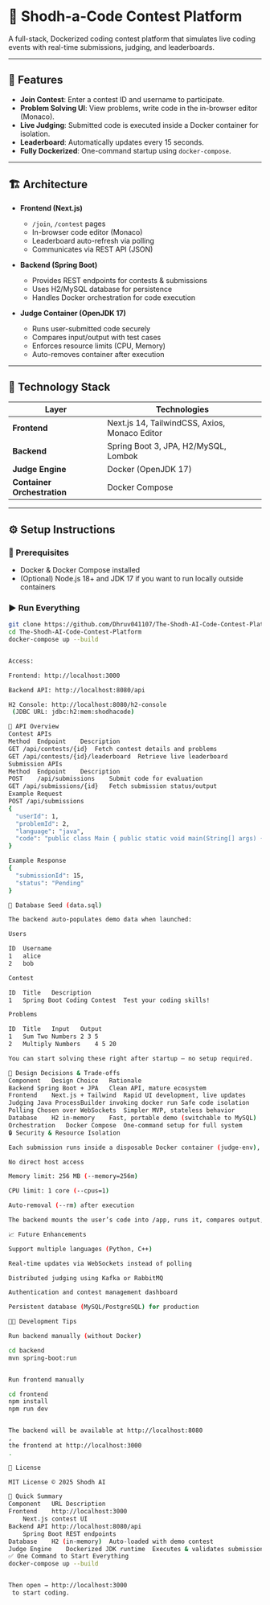 # 🧠 Shodh-a-Code Contest Platform

A full-stack, Dockerized coding contest platform that simulates live coding events with real-time submissions, judging, and leaderboards.

---

## 🚀 Features

- **Join Contest**: Enter a contest ID and username to participate.
- **Problem Solving UI**: View problems, write code in the in-browser editor (Monaco).
- **Live Judging**: Submitted code is executed inside a Docker container for isolation.
- **Leaderboard**: Automatically updates every 15 seconds.
- **Fully Dockerized**: One-command startup using `docker-compose`.

---

## 🏗️ Architecture

- **Frontend (Next.js)**
  - `/join`, `/contest` pages
  - In-browser code editor (Monaco)
  - Leaderboard auto-refresh via polling
  - Communicates via REST API (JSON)

- **Backend (Spring Boot)**
  - Provides REST endpoints for contests & submissions
  - Uses H2/MySQL database for persistence
  - Handles Docker orchestration for code execution

- **Judge Container (OpenJDK 17)**
  - Runs user-submitted code securely
  - Compares input/output with test cases
  - Enforces resource limits (CPU, Memory)
  - Auto-removes container after execution




---

## 🧩 Technology Stack

| Layer | Technologies |
|-------|---------------|
| **Frontend** | Next.js 14, TailwindCSS, Axios, Monaco Editor |
| **Backend** | Spring Boot 3, JPA, H2/MySQL, Lombok |
| **Judge Engine** | Docker (OpenJDK 17) |
| **Container Orchestration** | Docker Compose |

---

## ⚙️ Setup Instructions

### 🧰 Prerequisites
- Docker & Docker Compose installed
- (Optional) Node.js 18+ and JDK 17 if you want to run locally outside containers

### ▶️ Run Everything
```bash
git clone https://github.com/Dhruv041107/The-Shodh-AI-Code-Contest-Platform
cd The-Shodh-AI-Code-Contest-Platform
docker-compose up --build


Access:

Frontend: http://localhost:3000

Backend API: http://localhost:8080/api

H2 Console: http://localhost:8080/h2-console
 (JDBC URL: jdbc:h2:mem:shodhacode)

🧠 API Overview
Contest APIs
Method	Endpoint	Description
GET	/api/contests/{id}	Fetch contest details and problems
GET	/api/contests/{id}/leaderboard	Retrieve live leaderboard
Submission APIs
Method	Endpoint	Description
POST	/api/submissions	Submit code for evaluation
GET	/api/submissions/{id}	Fetch submission status/output
Example Request
POST /api/submissions
{
  "userId": 1,
  "problemId": 2,
  "language": "java",
  "code": "public class Main { public static void main(String[] args) { ... } }"
}

Example Response
{
  "submissionId": 15,
  "status": "Pending"
}

🧱 Database Seed (data.sql)

The backend auto-populates demo data when launched:

Users

ID	Username
1	alice
2	bob

Contest

ID	Title	Description
1	Spring Boot Coding Contest	Test your coding skills!

Problems

ID	Title	Input	Output
1	Sum Two Numbers	2 3	5
2	Multiply Numbers	4 5	20

You can start solving these right after startup — no setup required.

🧰 Design Decisions & Trade-offs
Component	Design Choice	Rationale
Backend	Spring Boot + JPA	Clean API, mature ecosystem
Frontend	Next.js + Tailwind	Rapid UI development, live updates
Judging	Java ProcessBuilder invoking docker run	Safe code isolation
Polling	Chosen over WebSockets	Simpler MVP, stateless behavior
Database	H2 in-memory	Fast, portable demo (switchable to MySQL)
Orchestration	Docker Compose	One-command setup for full system
🔒 Security & Resource Isolation

Each submission runs inside a disposable Docker container (judge-env), ensuring:

No direct host access

Memory limit: 256 MB (--memory=256m)

CPU limit: 1 core (--cpus=1)

Auto-removal (--rm) after execution

The backend mounts the user’s code into /app, runs it, compares output, and stores the result.

📈 Future Enhancements

Support multiple languages (Python, C++)

Real-time updates via WebSockets instead of polling

Distributed judging using Kafka or RabbitMQ

Authentication and contest management dashboard

Persistent database (MySQL/PostgreSQL) for production

🧑‍💻 Development Tips

Run backend manually (without Docker)

cd backend
mvn spring-boot:run


Run frontend manually

cd frontend
npm install
npm run dev


The backend will be available at http://localhost:8080
,
the frontend at http://localhost:3000
.

🧾 License

MIT License © 2025 Shodh AI

🏁 Quick Summary
Component	URL	Description
Frontend	http://localhost:3000
	Next.js contest UI
Backend API	http://localhost:8080/api
	Spring Boot REST endpoints
Database	H2 (in-memory)	Auto-loaded with demo contest
Judge Engine	Dockerized JDK runtime	Executes & validates submissions
✅ One Command to Start Everything
docker-compose up --build


Then open → http://localhost:3000
 to start coding.
